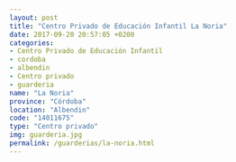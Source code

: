 ```yaml
---
layout: post
title: "Centro Privado de Educación Infantil La Noria"
date: 2017-09-20 20:57:05 +0200
categories:
- Centro Privado de Educación Infantil
- cordoba
- albendin
- Centro privado
- guarderia
name: "La Noria"
province: "Córdoba"
location: "Albendin"
code: "14011675"
type: "Centro privado"
img: guarderia.jpg
permalink: /guarderias/la-noria.html
---
```

